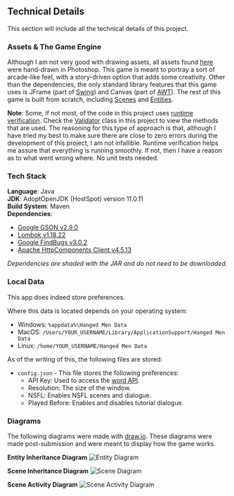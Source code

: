 ## Technical Details

This section will include all the technical details of this project.

### Assets & The Game Engine

Although I am not very good with drawing assets, all assets found [here](https://github.com/glitchedcoder/hangman/tree/main/src/main/resources/texture) were hand-drawn in Photoshop.
This game is meant to portray a sort of arcade-like feel, with a story-driven option that adds some creativity.
Other than the dependencies, the only standard library features that this game uses is JFrame (part of [Swing](https://en.wikipedia.org/wiki/Swing_(Java))) and Canvas (part of [AWT](https://en.wikipedia.org/wiki/Abstract_Window_Toolkit)).
The rest of this game is built from scratch, including [Scenes](https://github.com/glitchedcoder/hangman/blob/main/src/main/java/dev/glitchedcoder/hangman/window/Scene.java) and [Entities](https://github.com/glitchedcoder/hangman/blob/main/src/main/java/dev/glitchedcoder/hangman/entity/Entity.java).

**Note**: Some, if not most, of the code in this project uses [runtime verification](https://en.wikipedia.org/wiki/Runtime_verification).
Check the [Validator](src/main/java/dev/glitchedcoder/hangman/util/Validator.java) class in this project to view the methods that are used.
The reasoning for this type of approach is that, although I have tried my best to make sure there are close to zero errors during the development of this project, I am not infallible.
Runtime verification helps me assure that everything is running smoothly.
If not, then I have a reason as to what went wrong where.
No unit tests needed.

### Tech Stack

**Language**: Java
<br />
**JDK**: AdoptOpenJDK (HostSpot) version 11.0.11
<br />
**Build System**: Maven
<br />
**Dependencies**:

- [Google GSON v2.9.0](https://github.com/google/gson)
- [Lombok v1.18.22](https://github.com/projectlombok/lombok)
- [Google FindBugs v3.0.2](https://github.com/findbugsproject/findbugs)
- [Apache HttpComponents Client v4.5.13](https://github.com/apache/httpcomponents-client)

_Dependencies are shaded with the JAR and do not need to be downloaded._

### Local Data

This app does indeed store preferences.

Where this data is located depends on your operating system:
- Windows: `%appdata%\Hanged Men Data`
- MacOS: `/Users/YOUR_USERNAME/Library/ApplicationSupport/Hanged Men Data`
- Linux: `/home/YOUR_USERNAME/Hanged Men Data`

As of the writing of this, the following files are stored:
- `config.json` - This file stores the following preferences:
    - API Key: Used to access the [word API](https://github.com/Jay-Madden/hackmanapi).
    - Resolution: The size of the window.
    - NSFL: Enables NSFL scenes and dialogue.
    - Played Before: Enables and disables tutorial dialogue.

### Diagrams

The following diagrams were made with [draw.io](https://draw.io).
These diagrams were made post-submission and were meant to display how the game works.

**Entity Inheritance Diagram**
![Entity Diagram](https://i.imgur.com/w7mYhTA.png)

**Scene Inheritance Diagram**
![Scene Diagram](https://i.imgur.com/7pdPA4v.png)

**Scene Activity Diagram**
![Scene Activity Diagram](https://i.imgur.com/f7Y8nQI.png)